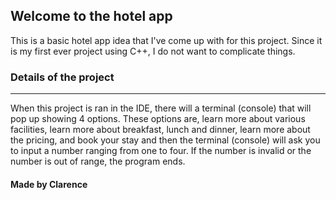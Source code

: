## Welcome to the hotel app
This is a basic hotel app idea that I've come up with for this project. Since it is my first ever project using C++, I do not want to complicate things.

### Details of the project
---
When this project is ran in the IDE, there will a terminal (console) that will pop up showing 4 options. These options are, learn more about various facilities, learn more about breakfast, lunch and dinner, learn more about the pricing, and book your stay and then the terminal (console) will ask you to input a number ranging from one to four. If the number is invalid or the number is out of range, the program ends.

#### Made by Clarence
